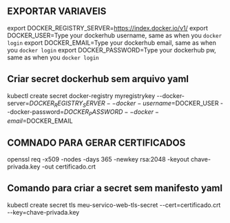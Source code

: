 ## EXPORTAR VARIAVEIS 
export DOCKER_REGISTRY_SERVER=https://index.docker.io/v1/
export DOCKER_USER=Type your dockerhub username, same as when you `docker login`
export DOCKER_EMAIL=Type your dockerhub email, same as when you `docker login`
export DOCKER_PASSWORD=Type your dockerhub pw, same as when you `docker login`

## Criar secret dockerhub sem arquivo yaml 
kubectl create secret docker-registry myregistrykey   --docker-server=$DOCKER_REGISTRY_SERVER   --docker-username=$DOCKER_USER   --docker-password=$DOCKER_PASSWORD   --docker-email=$DOCKER_EMAIL

## COMNADO PARA GERAR CERTIFICADOS 
openssl req -x509 -nodes -days 365 -newkey rsa:2048 -keyout chave-privada.key -out certificado.crt

## Comando para criar a secret sem manifesto yaml 
kubectl create secret tls meu-servico-web-tls-secret --cert=certificado.crt --key=chave-privada.key
